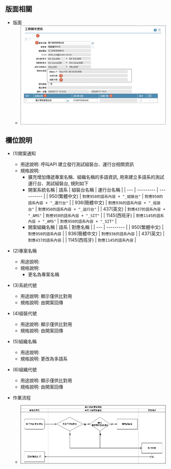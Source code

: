 ## <div id="layout">版面相關</div>
* 版面
  * ![upnotify]

## <div id="object-desc">欄位說明</div>

  * <t id="btnUpNotify">(1)開案通知</t>
    * 用途說明: 呼叫API 建立發行測試組裝台、運行台相關資訊
    * 規格說明: 
      * 擴充增加傳遞專案名稱、組織名稱的多語資訊, 用來建立多語系的測試運行台、測試組裝台, 規則如下
      * 開案系統名稱
      | 語系 | 組裝台名稱 | 運行台名稱 |
      | --- | --------- | ---------- |
      | 950(繁體中文) | `對應950的語系內容 + "_組裝台"` | `對應950的語系內容 + "_運行台"` | 
      | 936(簡體中文) | `對應936的語系內容 + "_组装台"` | `對應950的語系內容 + "_运行台"` | 
      | 437(英文) | `對應437的語系內容 + "_AMS"` | `對應950的語系內容 + "_SIT"` | 
      | 1145(西班牙) | `對應1145的語系內容 + "_AMS"` | `對應950的語系內容 + "_SIT"` | 
      * 開案組織名稱
      | 語系 | 對應名稱 |
      | --- | --------- |
      | 950(繁體中文) | `對應950的語系內容` |
      | 936(簡體中文) | `對應936的語系內容` |
      | 437(英文) | `對應437的語系內容` |
      | 1145(西班牙) | `對應1145的語系內容` |

  * <t id="paMultiLangID">(2)專案名稱</t>
    * 用途說明:
    * 規格說明: 
      * 更名為專案名稱
  * <t id="">(3)系統代號</t> 
    * 用途說明: 顯示僅供比對用
    * 規格說明: 由開案回傳
  * <t id="">(4)組裝代號</t> 
    * 用途說明: 顯示僅供比對用
    * 規格說明: 由開案回傳
  * <t id="pacName">(5)組織名稱</t>
    * 用途說明:
    * 規格說明: 更改為多語系  
  * <t id="">(6)組織代號</t> 
    * 用途說明: 顯示僅供比對用
    * 規格說明: 由開案回傳
* 作業流程
  * ![UpNotify_Diagram]



<!--圖片-->
[upnotify]:attachment/NewProjectNotify.png "工廠開案資訊"
[UpNotify_Diagram]:attachment/UpNotify_Diagram.png "[作業流程]開案通知"

